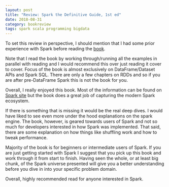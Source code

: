 ```yaml
---
layout: post
title: "Review: Spark the Definitive Guide, 1st ed"
date: 2018-08-31
category: bookreview
tags: spark scala programming bigdata
---
```


To set this review in perspective, I should mention that I had some prior experience with Spark before reading the [book](https://www.amazon.com/Spark-Definitive-Guide-Processing-Simple/dp/1491912219).

Note that I read the book by working through/running all the examples in parallel with reading and I would recommend this over just reading it cover to cover. Focus of the book is almost exclusively on DataFrame/Dataset APIs and Spark SQL. There are only a few chapters on RDDs and so if you are after pre-DataFrame Spark this is not the book for you.

Overall, I really enjoyed this book. Most of the information can be found on [Spark site](https://spark.apache.org/) but the book does a great job of capturing the modern Spark ecosystem.

If there is something that is missing it would be the real deep dives. I would have liked to see even more under the hood explanations on the spark engine. The book, however, is geared towards users of Spark and not so much for developers interested in how Spark was implemented. That said, there are some explanation on how things like shuffling work and how to tweak performance.

Majority of the book is for beginners or intermediate users of Spark. If you are just getting started with Spark I suggest that you pick up this book and work through it from start to finish. Having seen the whole, or at least big chunk, of the Spark universe presented will give you a better understanding before you dive in into your specific problem domain.

Overall, highly recommended read for anyone interested in Spark.
